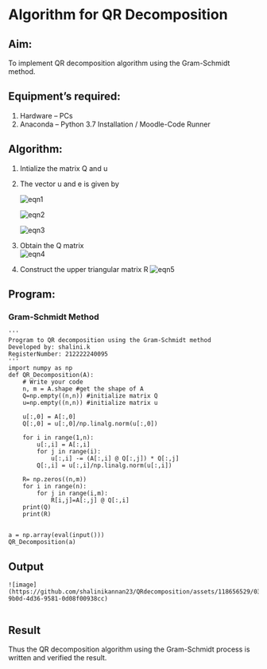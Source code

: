 # Algorithm for QR Decomposition
## Aim:
To implement QR decomposition algorithm using the Gram-Schmidt method.
## Equipment’s required:
1.	Hardware – PCs
2.	Anaconda – Python 3.7 Installation / Moodle-Code Runner
## Algorithm:
1.	Intialize the matrix Q and u
2.	The vector u and e is given by

    ![eqn1](./ex4.jpg)

    ![eqn2](./ex6.jpg)

    ![eqn3](./ex3.jpg)

3.	Obtain the Q matrix   
    ![eqn4](./ex1.jpg)
4.	Construct the upper triangular matrix R
    ![eqn5](./ex2.jpg)



## Program:
### Gram-Schmidt Method
```
''' 
Program to QR decomposition using the Gram-Schmidt method
Developed by: shalini.k
RegisterNumber: 212222240095
'''
import numpy as np
def QR_Decomposition(A):
    # Write your code 
    n, m = A.shape #get the shape of A
    Q=np.empty((n,n)) #initialize matrix Q
    u=np.empty((n,n)) #initialize matrix u
    
    u[:,0] = A[:,0]
    Q[:,0] = u[:,0]/np.linalg.norm(u[:,0])
    
    for i in range(1,n):
        u[:,i] = A[:,i]
        for j in range(i):
            u[:,i] -= (A[:,i] @ Q[:,j]) * Q[:,j] 
        Q[:,i] = u[:,i]/np.linalg.norm(u[:,i])
        
    R= np.zeros((n,m))
    for i in range(n):
        for j in range(i,m):
            R[i,j]=A[:,j] @ Q[:,i]
    print(Q)
    print(R)
    
    
a = np.array(eval(input()))
QR_Decomposition(a)
```
## Output
```
![image](https://github.com/shalinikannan23/QRdecomposition/assets/118656529/030711a0-9b0d-4d36-9581-0d08f00938cc)


```

## Result
Thus the QR decomposition algorithm using the Gram-Schmidt process is written and verified the result.
